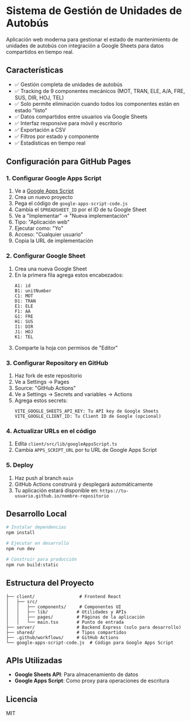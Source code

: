 # Sistema de Gestión de Unidades de Autobús

Aplicación web moderna para gestionar el estado de mantenimiento de unidades de autobús con integración a Google Sheets para datos compartidos en tiempo real.

## Características

- ✅ Gestión completa de unidades de autobús
- ✅ Tracking de 9 componentes mecánicos (MOT, TRAN, ELE, A/A, FRE, SUS, DIR, HOJ, TEL)
- ✅ Solo permite eliminación cuando todos los componentes están en estado "listo"
- ✅ Datos compartidos entre usuarios vía Google Sheets
- ✅ Interfaz responsive para móvil y escritorio
- ✅ Exportación a CSV
- ✅ Filtros por estado y componente
- ✅ Estadísticas en tiempo real

## Configuración para GitHub Pages

### 1. Configurar Google Apps Script

1. Ve a [Google Apps Script](https://script.google.com)
2. Crea un nuevo proyecto
3. Pega el código de `google-apps-script-code.js`
4. Cambia el `SPREADSHEET_ID` por el ID de tu Google Sheet
5. Ve a "Implementar" → "Nueva implementación"
6. Tipo: "Aplicación web"
7. Ejecutar como: "Yo"
8. Acceso: "Cualquier usuario"
9. Copia la URL de implementación

### 2. Configurar Google Sheet

1. Crea una nueva Google Sheet
2. En la primera fila agrega estos encabezados:
   ```
   A1: id
   B1: unitNumber
   C1: MOT
   D1: TRAN
   E1: ELE
   F1: AA
   G1: FRE
   H1: SUS
   I1: DIR
   J1: HOJ
   K1: TEL
   ```
3. Comparte la hoja con permisos de "Editor"

### 3. Configurar Repository en GitHub

1. Haz fork de este repositorio
2. Ve a Settings → Pages
3. Source: "GitHub Actions"
4. Ve a Settings → Secrets and variables → Actions
5. Agrega estos secrets:
   ```
   VITE_GOOGLE_SHEETS_API_KEY: Tu API key de Google Sheets
   VITE_GOOGLE_CLIENT_ID: Tu Client ID de Google (opcional)
   ```

### 4. Actualizar URLs en el código

1. Edita `client/src/lib/googleAppsScript.ts`
2. Cambia `APPS_SCRIPT_URL` por tu URL de Google Apps Script

### 5. Deploy

1. Haz push al branch `main`
2. GitHub Actions construirá y desplegará automáticamente
3. Tu aplicación estará disponible en: `https://tu-usuario.github.io/nombre-repositorio`

## Desarrollo Local

```bash
# Instalar dependencias
npm install

# Ejecutar en desarrollo
npm run dev

# Construir para producción
npm run build:static
```

## Estructura del Proyecto

```
├── client/                 # Frontend React
│   ├── src/
│   │   ├── components/     # Componentes UI
│   │   ├── lib/           # Utilidades y APIs
│   │   ├── pages/         # Páginas de la aplicación
│   │   └── main.tsx       # Punto de entrada
├── server/                # Backend Express (solo para desarrollo)
├── shared/                # Tipos compartidos
├── .github/workflows/     # GitHub Actions
└── google-apps-script-code.js  # Código para Google Apps Script
```

## APIs Utilizadas

- **Google Sheets API**: Para almacenamiento de datos
- **Google Apps Script**: Como proxy para operaciones de escritura

## Licencia

MIT